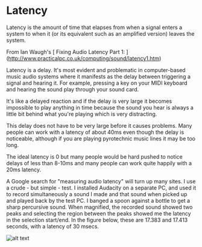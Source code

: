 #  Latency 

Latency is the amount of time that elapses from when a signal
      enters a system to when it (or its equivalent such as an amplified version)
      leaves the system.

From Ian Waugh's
 [ 
	Fixing Audio Latency Part 1:
      ] (http://www.practicalpc.co.uk/computing/sound/latency1.htm)


Latency is a delay. It's most evident and problematic in computer-based music audio 
	  systems where it manifests as the delay between triggering a signal and hearing it. 
	  For example, pressing a key on your MIDI keyboard and hearing the sound play 
	  through your sound card.

It's like a delayed reaction and if the delay is very large it becomes impossible 
	  to play anything in time because the sound you hear is always a little bit behind 
	  what you're playing which is very distracting.

This delay does not have to be very large before it causes problems. 
	  Many people can work with a latency of about 40ms even though the delay is noticeable, 
	  although if you are playing pyrotechnic music lines it may be too long.

The ideal latency is 0 but many people would be hard pushed to notice delays of 
	  less than 8-10ms and many people can work quite happily with a 20ms latency.



A Google search for "measuring audio latency" will turn up many sites.
      I use a crude - but simple - test. I installed Audacity on a separate PC,
      and used it to record simultaneously a sound I made and that sound when 
      picked up and played back by the test PC. I banged a spoon against a bottle
      to get a sharp percursive sound. When magnified, the recorded sound showed 
      two peaks and selecting the region between the peaks showed me the latency
      in the selection start/end. In the figure below, these are
      17.383 and 17.413 seconds, with a latency of 30 msecs.

![alt text](images/latency.png)


